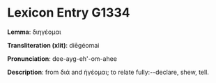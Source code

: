 # Lexicon Entry G1334

**Lemma**: διηγέομαι

**Transliteration (xlit)**: diēgéomai

**Pronunciation**: dee-ayg-eh'-om-ahee

**Description**:
from διά and ἡγέομαι; to relate fully:--declare, shew, tell.
